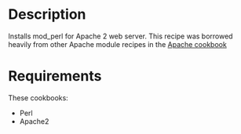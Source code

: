 Description
===========
Installs mod_perl for Apache 2 web server.  This recipe was borrowed
heavily from other Apache module recipes in the [Apache
cookbook][apache]

Requirements
============
These cookbooks:

* Perl
* Apache2

[apache]: https://github.com/opscode/cookbooks/tree/master/apache2
